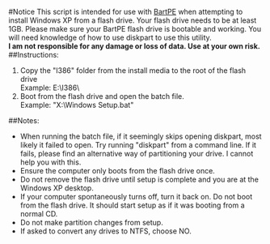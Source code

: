 #Notice
This script is intended for use with [BartPE](http://www.nu2.nu/pebuilder/) when attempting to install Windows XP from a flash drive. Your flash drive needs to be at least 1GB. Please make sure your BartPE flash drive is bootable and working. You will need knowledge of how to use diskpart to use this utility.  
**I am not responsible for any damage or loss of data. Use at your own risk.**
##Instructions:
1. Copy the "I386" folder from the install media to the root of the flash drive  
Example: E:\I386\
2. Boot from the flash drive and open the batch file.  
Example: "X:\Windows Setup.bat"  

##Notes:
* When running the batch file, if it seemingly skips opening diskpart, most likely it failed to open. Try running "diskpart" from a command line. If it fails, please find an alternative way of partitioning your drive. I cannot help you with this.
* Ensure the computer only boots from the flash drive once.
* Do not remove the flash drive until setup is complete and you are at the Windows XP desktop.
* If your computer spontaneously turns off, turn it back on. Do not boot from the flash drive. It should start setup as if it was booting from a normal CD.
* Do not make partition changes from setup.
* If asked to convert any drives to NTFS, choose NO. 
